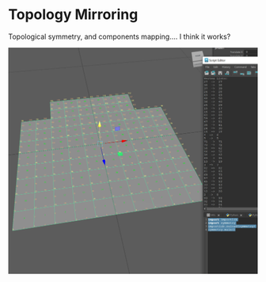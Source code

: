 # Topology Mirroring


Topological symmetry, and components mapping.... I think it works?

![modelChecker](./screenshot.png)